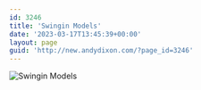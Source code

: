 ```yaml
---
id: 3246
title: 'Swingin Models'
date: '2023-03-17T13:45:39+00:00'
layout: page
guid: 'http://new.andydixon.com/?page_id=3246'
---
```


![Swingin Models](https://i0.wp.com/assets.g8x2.ldn.idrivee2-23.com/posters/Swingin%20Models%2001.jpg?w=1200&ssl=1 "Swingin Models")